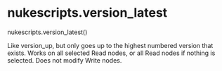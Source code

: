 # nukescripts.version_latest
nukescripts.version_latest()

Like version_up, but only goes up to the highest numbered version that exists.
Works on all selected Read nodes, or all Read nodes if nothing is selected.
Does not modify Write nodes.
